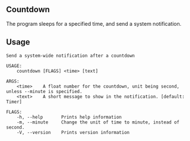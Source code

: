 ## Countdown

The program sleeps for a specified time, and send a system notification.

## Usage

```
Send a system-wide notification after a countdown

USAGE:
    countdown [FLAGS] <time> [text]

ARGS:
    <time>    A float number for the countdown, unit being second, unless --minute is specified.
    <text>    A short message to show in the notification. [default: Timer]

FLAGS:
    -h, --help       Prints help information
    -m, --minute     Change the unit of time to minute, instead of second.
    -V, --version    Prints version information
```
